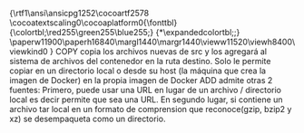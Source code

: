 {\rtf1\ansi\ansicpg1252\cocoartf2578
\cocoatextscaling0\cocoaplatform0{\fonttbl}
{\colortbl;\red255\green255\blue255;}
{\*\expandedcolortbl;;}
\paperw11900\paperh16840\margl1440\margr1440\vieww11520\viewh8400\viewkind0
}
COPY copia los archivos nuevas de src y los agregará al sistema de archivos del contenedor en la ruta destino. Solo le permite copiar en un directorio local o desde su host (la máquina que crea la imagen de Docker) en la propia imagen de Docker
ADD admite otras 2 fuentes:
 Primero, puede usar una URL en lugar de un archivo / directorio local es decir permite que <src>sea una URL. 
 En segundo lugar, si contiene un archivo tar local en un formato de comprension que reconoce(gzip, bzip2 y xz) se desempaqueta como un directorio.

